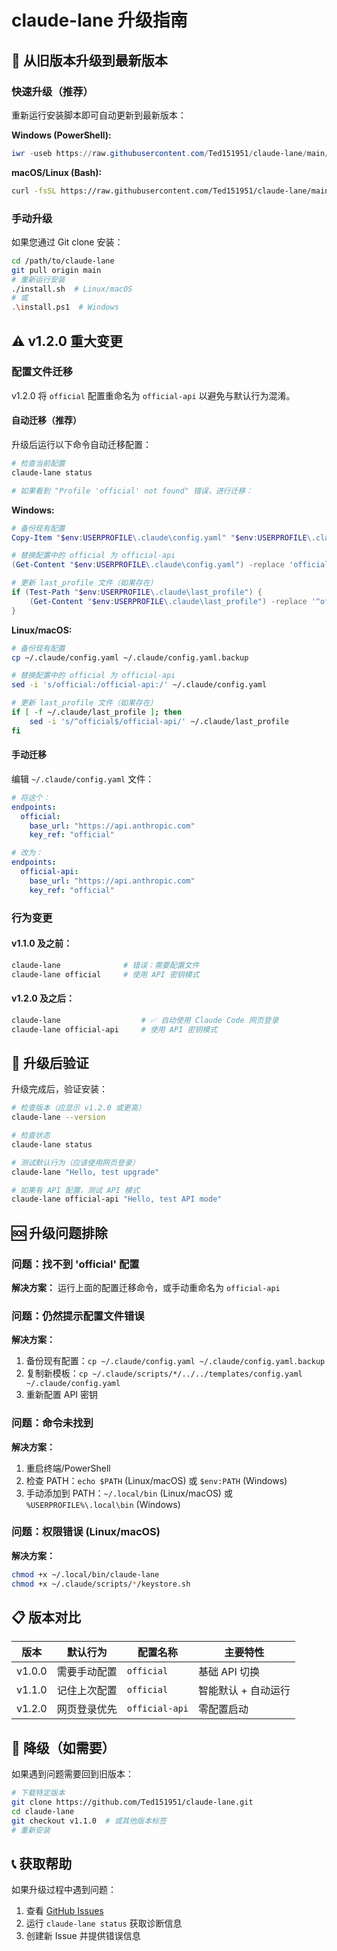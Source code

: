 # claude-lane 升级指南

## 🚀 从旧版本升级到最新版本

### 快速升级（推荐）

重新运行安装脚本即可自动更新到最新版本：

**Windows (PowerShell):**
```powershell
iwr -useb https://raw.githubusercontent.com/Ted151951/claude-lane/main/install.ps1 | iex
```

**macOS/Linux (Bash):**
```bash
curl -fsSL https://raw.githubusercontent.com/Ted151951/claude-lane/main/install.sh | bash
```

### 手动升级

如果您通过 Git clone 安装：

```bash
cd /path/to/claude-lane
git pull origin main
# 重新运行安装
./install.sh  # Linux/macOS
# 或
.\install.ps1  # Windows
```

## ⚠️ v1.2.0 重大变更

### 配置文件迁移

v1.2.0 将 `official` 配置重命名为 `official-api` 以避免与默认行为混淆。

#### 自动迁移（推荐）

升级后运行以下命令自动迁移配置：

```bash
# 检查当前配置
claude-lane status

# 如果看到 "Profile 'official' not found" 错误，进行迁移：
```

**Windows:**
```powershell
# 备份现有配置
Copy-Item "$env:USERPROFILE\.claude\config.yaml" "$env:USERPROFILE\.claude\config.yaml.backup"

# 替换配置中的 official 为 official-api
(Get-Content "$env:USERPROFILE\.claude\config.yaml") -replace 'official:', 'official-api:' | Set-Content "$env:USERPROFILE\.claude\config.yaml"

# 更新 last_profile 文件（如果存在）
if (Test-Path "$env:USERPROFILE\.claude\last_profile") {
    (Get-Content "$env:USERPROFILE\.claude\last_profile") -replace '^official$', 'official-api' | Set-Content "$env:USERPROFILE\.claude\last_profile"
}
```

**Linux/macOS:**
```bash
# 备份现有配置
cp ~/.claude/config.yaml ~/.claude/config.yaml.backup

# 替换配置中的 official 为 official-api
sed -i 's/official:/official-api:/' ~/.claude/config.yaml

# 更新 last_profile 文件（如果存在）
if [ -f ~/.claude/last_profile ]; then
    sed -i 's/^official$/official-api/' ~/.claude/last_profile
fi
```

#### 手动迁移

编辑 `~/.claude/config.yaml` 文件：

```yaml
# 将这个：
endpoints:
  official:
    base_url: "https://api.anthropic.com"
    key_ref: "official"

# 改为：
endpoints:
  official-api:
    base_url: "https://api.anthropic.com"
    key_ref: "official"
```

### 行为变更

#### v1.1.0 及之前：
```bash
claude-lane              # 错误：需要配置文件
claude-lane official     # 使用 API 密钥模式
```

#### v1.2.0 及之后：
```bash
claude-lane                  # ✅ 自动使用 Claude Code 网页登录
claude-lane official-api     # 使用 API 密钥模式
```

## 🔧 升级后验证

升级完成后，验证安装：

```bash
# 检查版本（应显示 v1.2.0 或更高）
claude-lane --version

# 检查状态
claude-lane status

# 测试默认行为（应该使用网页登录）
claude-lane "Hello, test upgrade"

# 如果有 API 配置，测试 API 模式
claude-lane official-api "Hello, test API mode"
```

## 🆘 升级问题排除

### 问题：找不到 'official' 配置
**解决方案：** 运行上面的配置迁移命令，或手动重命名为 `official-api`

### 问题：仍然提示配置文件错误
**解决方案：** 
1. 备份现有配置：`cp ~/.claude/config.yaml ~/.claude/config.yaml.backup`
2. 复制新模板：`cp ~/.claude/scripts/*/../../templates/config.yaml ~/.claude/config.yaml`
3. 重新配置 API 密钥

### 问题：命令未找到
**解决方案：** 
1. 重启终端/PowerShell
2. 检查 PATH：`echo $PATH` (Linux/macOS) 或 `$env:PATH` (Windows)
3. 手动添加到 PATH：`~/.local/bin` (Linux/macOS) 或 `%USERPROFILE%\.local\bin` (Windows)

### 问题：权限错误 (Linux/macOS)
**解决方案：**
```bash
chmod +x ~/.local/bin/claude-lane
chmod +x ~/.claude/scripts/*/keystore.sh
```

## 📋 版本对比

| 版本 | 默认行为 | 配置名称 | 主要特性 |
|------|----------|----------|----------|
| v1.0.0 | 需要手动配置 | `official` | 基础 API 切换 |
| v1.1.0 | 记住上次配置 | `official` | 智能默认 + 自动运行 |
| v1.2.0 | 网页登录优先 | `official-api` | 零配置启动 |

## 🔄 降级（如需要）

如果遇到问题需要回到旧版本：

```bash
# 下载特定版本
git clone https://github.com/Ted151951/claude-lane.git
cd claude-lane
git checkout v1.1.0  # 或其他版本标签
# 重新安装
```

## 📞 获取帮助

如果升级过程中遇到问题：

1. 查看 [GitHub Issues](https://github.com/Ted151951/claude-lane/issues)
2. 运行 `claude-lane status` 获取诊断信息
3. 创建新 Issue 并提供错误信息